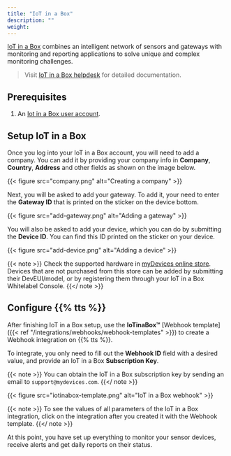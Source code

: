 ```yaml
---
title: "IoT in a Box"
description: ""
weight:
---
```


[IoT in a Box](https://www.iotinabox.com/) combines an intelligent network of sensors and gateways with monitoring and reporting applications to solve unique and complex monitoring challenges.

<!--more-->

> Visit [IoT in a Box helpdesk](https://iotinabox.zendesk.com/hc/en-us) for detailed documentation.

## Prerequisites

1. An [Iot in a Box user account](https://iotinabox.mydevices.com/home).

## Setup IoT in a Box

Once you log into your IoT in a Box account, you will need to add a company. You can add it by providing your company info in **Company**, **Country**, **Address** and other fields as shown on the image below.

{{< figure src="company.png" alt="Creating a company" >}}

Next, you will be asked to add your gateway. To add it, your need to enter the **Gateway ID** that is printed on the sticker on the device bottom.

{{< figure src="add-gateway.png" alt="Adding a gateway" >}}

You will also be asked to add your device, which you can do by submitting the **Device ID**. You can find this ID printed on the sticker on your device. 

{{< figure src="add-device.png" alt="Adding a device" >}}

{{< note >}} Check the supported hardware in [myDevices online store](https://store.mydevices.com/). Devices that are not purchased from this store can be added by submitting their DevEUI/model, or by registering them through your IoT in a Box Whitelabel Console. {{</ note >}}

## Configure {{% tts %}}

After finishing IoT in a Box setup, use the **IoTinaBox™** [Webhook template]({{< ref "/integrations/webhooks/webhook-templates" >}}) to create a Webhook integration on {{% tts %}}.

To integrate, you only need to fill out the **Webhook ID** field with a desired value, and provide an IoT in a Box **Subscription Key**.

{{< note >}} You can obtain the IoT in a Box subscription key by sending an email to `support@mydevices.com`. {{</ note >}}

{{< figure src="iotinabox-template.png" alt="IoT in a Box webhook" >}}

{{< note >}} To see the values of all parameters of the IoT in a Box integration, click on the integration after you created it with the Webhook template. {{</ note >}}

At this point, you have set up everything to monitor your sensor devices, receive alerts and get daily reports on their status.
